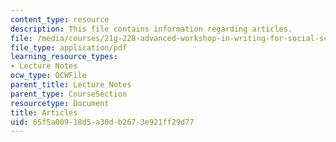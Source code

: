 ```yaml
---
content_type: resource
description: This file contains information regarding articles.
file: /media/courses/21g-228-advanced-workshop-in-writing-for-social-sciences-and-architecture-els-spring-2007/65f5a00918d5a30db2673e921ff29d77_MIT21G.228S07_articles_comp.pdf
file_type: application/pdf
learning_resource_types:
- Lecture Notes
ocw_type: OCWFile
parent_title: Lecture Notes
parent_type: CourseSection
resourcetype: Document
title: Articles
uid: 65f5a009-18d5-a30d-b267-3e921ff29d77
---
```

